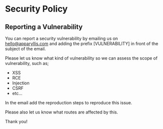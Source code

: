 # Security Policy

## Reporting a Vulnerability

You can report a security vulnerability by emailing us on hello@apparyllis.com and adding the prefix [VULNERABILITY] in front of the subject of the email.

Please let us know what kind of vulnerability so we can assess the scope of vulnerability, such as;
* XSS
* RCE
* Injection
* CSRF
* etc...

In the email add the reproduction steps to reproduce this issue.

Please also let us know what routes are affected by this.

Thank you!
